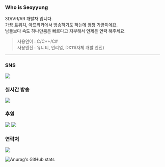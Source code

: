 ### Who is Seoyyung
3D/VR/AR 개발자 입니다.<br/>
가끔 트위치, 아프리카에서 방송하기도 하는데 엄청 가끔이에요.<br/>
남들보다 속도 하나만큼은 빠르다고 자부해서 언제든 연락 해주세요.<br/>
> 사용언어 : C/C++/C#<br/>
> 사용엔진 : 유니티, 언리얼, DX11(자체 개발 엔진)<br/>
----
### SNS
<a href="https://twitter.com/seoyyung15" target="_blank"><img src="https://img.shields.io/badge/X-t?style=social&logo=x&logoColor=000000"/></a>

### 실시간 방송
<a href="https://twitch.tv/seoyyung" target="_blank"><img src="https://img.shields.io/badge/Twitch-lightgrey?style=social&logo=twitch&logoColor=#9146FF"/></a>

### 후원
<a href="https://streamlabs.com/sl_id_1d777e74-c02b-3a16-93ed-ad57ffd4c01b/tip" target="_blank"><img src="https://img.shields.io/badge/Paypal-lightgrey?style=social&logo=paypal&logoColor=003087&labelColor=lightgrey"/></a>
<a href="https://toss.me/inseo15" target="_blank"><img src="https://img.shields.io/badge/Toss-lightgrey?style=social&logo=applepay&logoColor=#00B3E0"/></a>

### 연락처
<a href="mailto:official@seoyyung.com" target="_blank"><img src="https://img.shields.io/badge/official@seoyyung.com-lightgrey?style=social&logo=gmail&logoColor=#EA4335"/></a>

![Anurag's GitHub stats](https://github-readme-stats.vercel.app/api?username=sy-project&show_icons=true&theme=radical)

